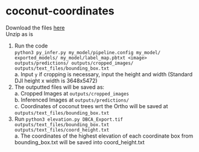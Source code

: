 # coconut-coordinates
Download the files [here](https://1drv.ms/u/s!AiSJsfSikINmg40IF2dxOpKxb9LB3Q?e=g4r5Qd)<br>
Unzip as is
1.  Run the code <br> `python3 py_infer.py my_model/pipeline.config my_model/ exported_models/ my_model/label_map.pbtxt <image> outputs/predictions/ outputs/cropped_images/ outputs/text_files/bounding_box.txt ` <br>
    a. Input `y` if cropping is necessary, input the height and width (Standard DJI height x width is 3648x5472) <br>
2.  The outputted files will be saved as: <br>
    a.  Cropped Images at `outputs/cropped_images` <br>
    b.  Inferenced Images at `outputs/predictions/` <br>
    c.  Coordinates of coconut trees wrt the Ortho will be saved at `outputs/text_files/bounding_box.txt` <br>
3.  Run `python3 elevation.py DBCA_Export.tif outputs/text_files/bounding_box.txt outputs/text_files/coord_height.txt ` <br>
    a.  The coordinates of the highest elevation of each coordinate box from bounding_box.txt will be saved into coord_height.txt
